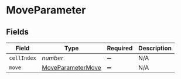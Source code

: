 # MoveParameter


## Fields

| Field                                                         | Type                                                          | Required                                                      | Description                                                   |
| ------------------------------------------------------------- | ------------------------------------------------------------- | ------------------------------------------------------------- | ------------------------------------------------------------- |
| `cellIndex`                                                   | *number*                                                      | :heavy_minus_sign:                                            | N/A                                                           |
| `move`                                                        | [MoveParameterMove](../../models/shared/moveparametermove.md) | :heavy_minus_sign:                                            | N/A                                                           |